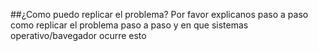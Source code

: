 ##¿Como puedo replicar el problema?
Por favor explicanos paso a paso como replicar el problema paso a paso y en que sistemas operativo/bavegador ocurre esto
